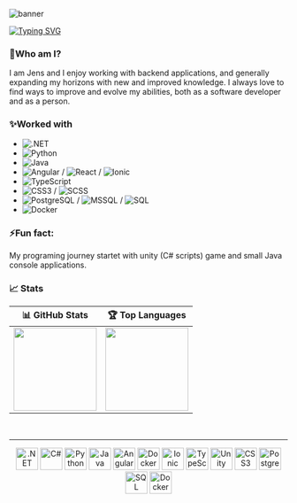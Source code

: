 
![banner](https://capsule-render.vercel.app/api?type=waving&color=0:ff4dd8,100:00C4FF&height=200&section=header&text=👋%20Hi,%20I'm%20Jens%20💻&fontSize=45&fontColor=ffffff&fontAlignY=35&desc=Full-Stack%20Developer%20|%20.NET%20•%20Angular&descAlignY=60&descAlign=50)

[![Typing SVG](https://readme-typing-svg.herokuapp.com?font=Fira+Code&size=20&duration=4500&pause=1000&color=ff4dd8&width=600&lines=~%24+Software+Development+Student;~%24+TheDarkSide1992;&repeat=false&prefix=~%24+&size=28)](https://git.io/typing-svg)

### 🤔Who am I?
I am Jens and I enjoy working with backend applications, and generally expanding my horizons with new and improved knowledge. I always love to find ways to improve and evolve my abilities, both as a software developer and as a person.

### ✨Worked with

   * ![.NET](https://img.shields.io/badge/.NET-5C2D91?style=flat&logo=.net&logoColor=white)
   * ![Python](https://img.shields.io/badge/Python-3776AB?style=flat&logo=python&logoColor=white) 
   * ![Java](https://img.shields.io/badge/Java-007396?style=flat&logo=java&logoColor=white)
   * ![Angular](https://img.shields.io/badge/Angular-DD0031?style=flat&logo=angular&logoColor=white) / ![React](https://img.shields.io/badge/react-2496ED?style=flat&logo=react&logoColor=white) / ![Ionic](https://img.shields.io/badge/Ionic-3880FF?style=flat&logo=ionic&logoColor=white) 
   * ![TypeScript](https://img.shields.io/badge/TypeScript-3178C6?style=flat&logo=typescript&logoColor=white) 
   * ![CSS3](https://img.shields.io/badge/CSS3-1572B6?style=flat&logo=css3&logoColor=white) / ![SCSS](https://img.shields.io/badge/SCSS-CC6699?style=flat&logo=sass&logoColor=white) 
   * ![PostgreSQL](https://img.shields.io/badge/PostgreSQL-336791?style=flat&logo=postgresql&logoColor=white) / ![MSSQL](https://img.shields.io/badge/Microsoft%20SQL%20Server-CC2927?style=flat&logo=microsoftsqlserver&logoColor=white)
 / ![SQL](https://img.shields.io/badge/SQL-CC2927?style=flat&logo=microsoftsqlserver&logoColor=white)
   * ![Docker](https://img.shields.io/badge/Docker-2496ED?style=flat&logo=docker&logoColor=white)


### ⚡Fun fact:
My programing journey startet with unity (C# scripts) game and small Java console applications.

### :chart_with_upwards_trend: Stats 

<div align="center">

| 📊 GitHub Stats | 🏆 Top Languages |
|:----------------:|:-----------------:|
| <img src="https://github-readme-stats.vercel.app/api?username=TheDarkSide1992&show_icons=true&theme=dark&hide_border=true" height="150"/> | <img src="https://github-readme-stats.vercel.app/api/top-langs/?username=TheDarkSIde1992&layout=compact&theme=dark&hide_border=true" height="150"/> |

</div>

<br>

<!-- <p align="left"> <a href="https://github.com/ryo-ma/github-profile-trophy"><img src="https://github-profile-trophy.vercel.app/?username=TheDarkSide1992&theme=radical&no-frame=false&no-bg=true&margin-w=4" alt="Achivements" /></a> </p> -->

<hr>

<div align="center">
  <img src="https://cdn.jsdelivr.net/gh/devicons/devicon/icons/dotnetcore/dotnetcore-original.svg" width="40" height="40" alt=".NET" />
  <img src="https://cdn.jsdelivr.net/gh/devicons/devicon/icons/csharp/csharp-original.svg" width="40" height="40" alt="C#" />
  <img src="https://cdn.jsdelivr.net/gh/devicons/devicon/icons/python/python-original.svg" width="40" height="40" alt="Python" />
  <img src="https://cdn.jsdelivr.net/gh/devicons/devicon/icons/java/java-original.svg" width="40" height="40" alt="Java" />
  <img src="https://cdn.jsdelivr.net/gh/devicons/devicon/icons/angularjs/angularjs-original.svg" width="40" height="40" alt="Angular" />
  <img src="https://cdn.jsdelivr.net/gh/devicons/devicon/icons/react/react-original.svg" width="40" height="40" alt="Docker" />
  <img src="https://cdn.jsdelivr.net/gh/devicons/devicon/icons/ionic/ionic-original.svg" width="40" height="40" alt="Ionic" />
  <img src="https://cdn.jsdelivr.net/gh/devicons/devicon/icons/typescript/typescript-original.svg" width="40" height="40" alt="TypeScript" />
  <img src="https://cdn.jsdelivr.net/gh/devicons/devicon/icons/html5/html5-original.svg" width="40" height="40" alt="Unity" />
  <img src="https://cdn.jsdelivr.net/gh/devicons/devicon/icons/css3/css3-original.svg" width="40" height="40" alt="CSS3" />
  <img src="https://cdn.jsdelivr.net/gh/devicons/devicon/icons/postgresql/postgresql-original.svg" width="40" height="40" alt="PostgreSQL" />
  <img src="https://cdn.jsdelivr.net/gh/devicons/devicon/icons/microsoftsqlserver/microsoftsqlserver-plain.svg" width="40" height="40" alt="SQL" />
  <img src="https://cdn.jsdelivr.net/gh/devicons/devicon/icons/docker/docker-original.svg" width="40" height="40" alt="Docker" />
</div>
<!--
**TheDarkSide1992/TheDarkSide1992** is a ✨ _special_ ✨ repository because its `README.md` (this file) appears on your GitHub profile.


Here are some ideas to get you started:

- 🔭 I’m currently working on ...
- 🌱 I’m currently learning ...
- 👯 I’m looking to collaborate on ...
- 🤔 I’m looking for help with ...
- 💬 Ask me about ...
- 📫 How to reach me: ...
- 😄 Pronouns: ...
- ⚡ Fun fact: ...

  ## 📊 GitHub Stats
![Your GitHub stats](https://github-readme-stats.vercel.app/api?username<UserName>&show_icons=true&theme=dark)

![GitHub Streak](https://github-readme-streak-stats.herokuapp.com/?user=<UserName>&theme=dark)

-->



